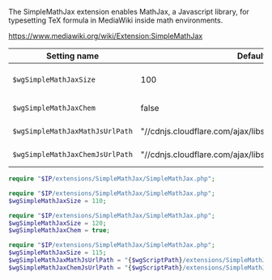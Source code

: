 The SimpleMathJax extension enables MathJax, a Javascript library, for typesetting TeX formula in MediaWiki inside math environments.

https://www.mediawiki.org/wiki/Extension:SimpleMathJax


| Setting name                    | Default value                                       | Description                             |
| ------------------------------- | --------------------------------------------------- | --------------------------------------- |
| `$wgSimpleMathJaxSize`          | 100                                                 | The default font size for SimpleMathJax |
| `$wgSimpleMathJaxChem`          | false                                               | enable Chem tag                         |
| `$wgSimpleMathJaxMathJsUrlPath` | "//cdnjs.cloudflare.com/ajax/libs/mathjax/2.7.1"                 | URL path of Math.js        |
| `$wgSimpleMathJaxChemJsUrlPath` | "//cdnjs.cloudflare.com/ajax/libs/mathjax/2.7.1/extensions/TeX"  | URL path of mhchem.js      |


```PHP
require "$IP/extensions/SimpleMathJax/SimpleMathJax.php";
```

```PHP
require "$IP/extensions/SimpleMathJax/SimpleMathJax.php";
$wgSimpleMathJaxSize = 110;
```

```PHP
require "$IP/extensions/SimpleMathJax/SimpleMathJax.php";
$wgSimpleMathJaxSize = 120;
$wgSimpleMathJaxChem = true;
```

```PHP
require "$IP/extensions/SimpleMathJax/SimpleMathJax.php";
$wgSimpleMathJaxSize = 115;
$wgSimpleMathJaxMathJsUrlPath = "{$wgScriptPath}/extensions/SimpleMathJax/MathJax";
$wgSimpleMathJaxChemJsUrlPath = "{$wgScriptPath}/extensions/SimpleMathJax/MathJax-mhchem";
```
